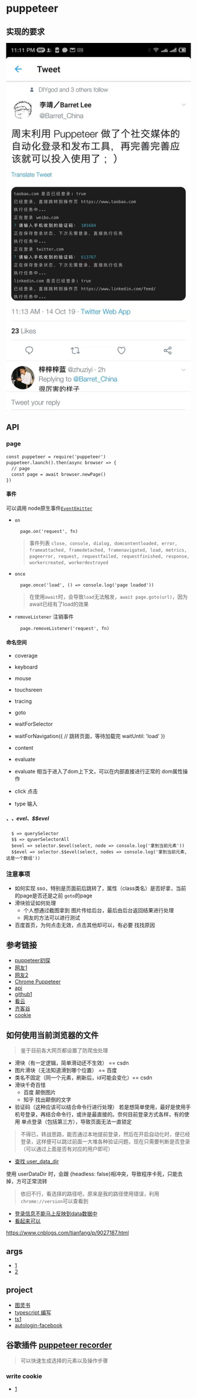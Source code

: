 # puppeteer

## 实现的要求

![需求](share.jpg)

## API

### page

```
const puppeteer = require('puppeteer')
puppeteer.launch().then(async browser => {
  // page
  const page = await browser.newPage()
})
```

#### 事件
可以调用 node原生事件[`EventEmitter`](https://nodejs.org/api/events.html#events_class_eventemitter)

+ `on`
  ```
    page.on('request', fn)
  ```
  > 事件列表
    `close, console, dialog, domcontentloaded, error, frameattached, framedetached, framenavigated, load, metrics, pageerror, request, requestfailed, requestfinished, response, workercreated, workerdestroyed`

+ `once`
  ```
    page.once('load', () => console.log('page loaded'))
  ```
  > 在使用`await`时，会导致`load`无法触发，`await page.goto(url)`，因为await已经有了load的效果
    
+ `removeListener` 注销事件
  ```
    page.removeListener('request', fn)
  ```    

#### 命名空间
+ coverage
+ keyboard
+ mouse
+ touchsreen
+ tracing



+ goto
+ waitForSelector
+ waitForNavigation({
    // 跳转页面，等待加载完
    waitUntil: 'load'
  })
+ content
+ evaluate

+ evaluate 相当于进入了dom上下文，可以在内部直接进行正常的 dom属性操作

+ click 点击
+ type 输入

##### $、$$、$evel、$$evel
```
  $ => querySelector
  $$ => qyuerSelectorAll
  $evel => selector.$evel(select, node => console.log('拿到当前元素'))
  $$evel => selector.$$evel(select, nodes => console.log('拿到当前元素,这是一个数组'))
```



### 注意事项
+ 如何实现 sso，特别是页面前后跳转了，属性（class类名）是否好拿，当前的page是否还是之前 `goto`的page
+ 滑块验证如何处理
  - 个人想通过截图拿到 图片传给后台，最后由后台返回结果进行处理
  - 网友的方法可以进行测试
+ 百度首页，为何点击无效，点击其他却可以，有必要 找找原因 


## 参考链接
+ [puppeteer初探](https://juejin.im/post/5b58a1a051882519790c9295?utm_source=gold_browser_extension)
+ [网友1](http://csbun.github.io/blog/2017/09/puppeteer/)
+ [网友2](https://juejin.im/entry/5a3aa0e86fb9a045076fd385)
+ [Chrome Puppeteer](https://developers.google.com/web/tools/puppeteer)
+ [api](https://github.com/GoogleChrome/puppeteer/blob/master/docs/api.md)
+ [github1](https://zhaoqize.github.io/puppeteer-api-zh_CN/#/)
+ [看云](https://www.kancloud.cn/luponu/puppeteer/870136)
+ [齐客谷](https://www.qikegu.com/docs/4539)
+ [cookie](https://juejin.im/post/5b5b15e9e51d4519202e3714)


## 如何使用当前浏览器的文件
> 鉴于目前各大网页都设置了防爬虫处理
  + 滑块（有一定逻辑，简单滑动还不生效） == csdn
  + 图片滑块（无法知道滑到哪个位置） == 百度
  + 类名不固定（同一个元素，刷新后，id可能会变化）== csdn
  + 滑块千奇百怪
    - 百度 颠倒图片
    - 知乎 找出颠倒的文字
  + 验证码（这种应该可以结合命令行进行处理）
若是想简单使用，最好是使用手机号登录，再结合命令行，或许是最直接的。奈何目前登录方式各样，有的使用 单点登录（包括第三方），导致页面无法一直锁定

> 不得已，转战思路，能否通过本地提前登录，然后在开启自动化时，便已经登录，这样便可以跳过前面一大堆各种验证问题，现在只需要判断是否登录（可以通过上面是否有对应的用户即可）

+ [查找 user_data_dir](https://chromium.googlesource.com/chromium/src/+/master/docs/user_data_dir.md)

使用 userDataDir 时，会跟 {headless: false}相冲突，导致程序卡死，只能去掉，方可正常流转
> 依旧不行，看选择的路径吧，原来是我的路径使用错误，利用 `chrome://version`可以查看到

+ [登录信息不能马上反映到data数据中](http://imhxl.com/post/puppeteer.html)
+ [看起来可以](https://guozh.net/puppeteer-cookie-login/)

https://www.cnblogs.com/tianfang/p/9027187.html


## args
+ [1](https://kapeli.com/cheat_sheets/Chromium_Command_Line_Switches.docset/Contents/Resources/Documents/index)
+ [2](https://peter.sh/experiments/chromium-command-line-switches/#load-extension)


## project
+ [图灵书](https://github.com/laispace/puppeteer-explore/blob/master/demo/download-ituring-books.js)
+ [typescript 编写](https://zhuanlan.zhihu.com/p/35758104)
+ [ts1](https://github.com/bWhirring/puppeteer-examples/blob/master/examples/cas.ts)
+ [autologin-facebook](https://github.com/aofdev/autologin-facebook)

## 谷歌插件 [puppeteer recorder](https://chrome.google.com/webstore/search/puppeteer?utm_source=chrome-ntp-icon)
> 可以快速生成选择的元素以及操作步骤


### write cookie
+ [1](https://github.com/GoogleChrome/puppeteer/issues/717)